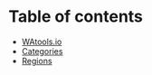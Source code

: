 # Table of contents

* [WAtools.io](README.md)
* [Categories](categories.md)
* [Regions](regions.md)